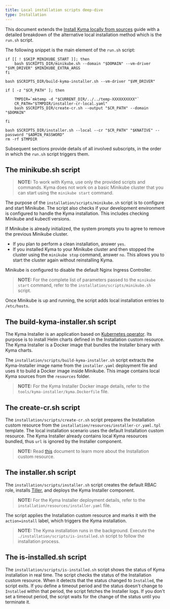 ```yaml
---
title: Local installation scripts deep-dive
type: Installation
---
```


This document extends the [Install Kyma locally from sources](#installation-install-kyma-locally-from-sources) guide with a detailed breakdown of the alternative local installation method which is the `run.sh` script.

The following snippet is the main element of the `run.sh` script:

```
if [[ ! $SKIP_MINIKUBE_START ]]; then
    bash $SCRIPTS_DIR/minikube.sh --domain "$DOMAIN" --vm-driver "$VM_DRIVER" $MINIKUBE_EXTRA_ARGS
fi

bash $SCRIPTS_DIR/build-kyma-installer.sh --vm-driver "$VM_DRIVER"

if [ -z "$CR_PATH" ]; then

    TMPDIR=`mktemp -d "$CURRENT_DIR/../../temp-XXXXXXXXXX"`
    CR_PATH="$TMPDIR/installer-cr-local.yaml"
    bash $SCRIPTS_DIR/create-cr.sh --output "$CR_PATH" --domain "$DOMAIN"

fi

bash $SCRIPTS_DIR/installer.sh --local --cr "$CR_PATH" "$KNATIVE" --password "$ADMIN_PASSWORD"
rm -rf $TMPDIR
```
Subsequent sections provide details of all involved subscripts, in the order in which the `run.sh` script triggers them.

## The minikube.sh script

> **NOTE:** To work with Kyma, use only the provided scripts and commands. Kyma does not work on a basic Minikube cluster that you can start using the `minikube start` command.

The purpose of the `installation/scripts/minikube.sh` script is to configure and start Minikube. The script also checks if your development environment is configured to handle the Kyma installation. This includes checking Minikube and kubectl versions.

If Minikube is already initialized, the system prompts you to agree to remove the previous Minikube cluster.
- If you plan to perform a clean installation, answer `yes`.
- If you installed Kyma to your Minikube cluster and then stopped the cluster using the `minikube stop` command, answer `no`.  This allows you to start the cluster again without reinstalling Kyma.

Minikube is configured to disable the default Nginx Ingress Controller.

>**NOTE:** For the complete list of parameters passed to the `minikube start` command, refer to the `installation/scripts/minikube.sh` script.

Once Minikube is up and running, the script adds local installation entries to `/etc/hosts`.

## The build-kyma-installer.sh script

The Kyma Installer is an application based on [Kubernetes operator](https://coreos.com/operators/). Its purpose is to install Helm charts defined in the Installation custom resource. The Kyma Installer is a Docker image that bundles the Installer binary with Kyma charts.

The `installation/scripts/build-kyma-installer.sh` script extracts the Kyma-Installer image name from the `installer.yaml` deployment file and uses it to build a Docker image inside Minikube. This image contains local Kyma sources from the `resources` folder.

>**NOTE:** For the Kyma Installer Docker image details, refer to the `tools/kyma-installer/kyma.Dockerfile` file.

## The create-cr.sh script

The `installation/scripts/create-cr.sh` script prepares the Installation custom resource from the `installation/resources/installer-cr.yaml.tpl` template. The local installation scenario uses the default Installation custom resource. The Kyma Installer already contains local Kyma resources bundled, thus `url` is ignored by the Installer component.

>**NOTE:** Read [this](#custom-resource-installation) document to learn more about the Installation custom resource.

## The installer.sh script

The `installation/scripts/installer.sh` script creates the default RBAC role, installs [Tiller](https://docs.helm.sh/), and deploys the Kyma Installer component.

>**NOTE:** For the Kyma Installer deployment details, refer to the `installation/resources/installer.yaml` file.

The script applies the Installation custom resource and marks it with the `action=install` label, which triggers the Kyma installation.

>**NOTE:** The Kyma installation runs in the background. Execute the `./installation/scripts/is-installed.sh` script to follow the installation process.

## The is-installed.sh script

The `installation/scripts/is-installed.sh` script shows the status of Kyma installation in real time. The script checks the status of the Installation custom resource. When it detects that the status changed to `Installed`, the script exits. If you define a timeout period and the status doesn't change to `Installed` within that period, the script fetches the Installer logs. If you don't set a timeout period, the script waits for the change of the status until you terminate it.
